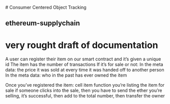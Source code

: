 # Consumer Centered Object Tracking
## ethereum-supplychain


# very rought draft of documentation

A user can register their item on our smart contract and it’s given a unique id
The item has the number of transactions
If it’s for sale or not: 
In the meta data: the price it was sold at every time it was handed off to another person
In the meta data: who in the past has ever owned the item

Once you’ve registered the item: cell item function you’re listing the item for sale
if someone clicks into the sale, then you have to send the ether you’re selling, it’s successful, then add to the total number, then transfer the owner
